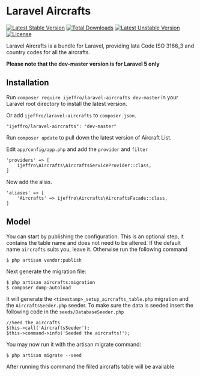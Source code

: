 # Laravel Aircrafts

[![Latest Stable Version](https://poser.pugx.org/ijeffro/laravel-aircrafts/v/stable)](https://packagist.org/packages/ijeffro/laravel-aircrafts)
[![Total Downloads](https://poser.pugx.org/ijeffro/laravel-aircrafts/downloads)](https://packagist.org/packages/ijeffro/laravel-aircrafts)
[![Latest Unstable Version](https://poser.pugx.org/ijeffro/laravel-aircrafts/v/unstable)](https://packagist.org/packages/ijeffro/laravel-aircrafts)
[![License](https://poser.pugx.org/ijeffro/laravel-aircrafts/license)](https://packagist.org/packages/ijeffro/laravel-aircrafts)

Laravel Aircrafts is a bundle for Laravel, providing Iata Code ISO 3166_3 and country codes for all the aircrafts.

**Please note that the dev-master version is for Laravel 5 only**

## Installation

Run `composer require ijeffro/laravel-aircrafts dev-master` in your Laravel root directory to install the latest version.

Or add `ijeffro/laravel-aircrafts` to `composer.json`.

    "ijeffro/laravel-aircrafts": "dev-master"

Run `composer update` to pull down the latest version of Aircraft List.

Edit `app/config/app.php` and add the `provider` and `filter`

    'providers' => [
        ijeffro\Aircrafts\AircraftsServiceProvider::class,
    ]

Now add the alias.

    'aliases' => [
        'Aircrafts' => ijeffro\Aircrafts\AircraftsFacade::class,
    ]


## Model

You can start by publishing the configuration. This is an optional step, it contains the table name and does not need to be altered. If the default name `aircrafts` suits you, leave it. Otherwise run the following command

    $ php artisan vendor:publish

Next generate the migration file:

    $ php artisan aircrafts:migration
    $ composer dump-autoload

It will generate the `<timestamp>_setup_aircrafts_table.php` migration and the `AircraftsSeeder.php` seeder. To make sure the data is seeded insert the following code in the `seeds/DatabaseSeeder.php`

    //Seed the aircrafts
    $this->call('AircraftsSeeder');
    $this->command->info('Seeded the aircrafts!');

You may now run it with the artisan migrate command:

    $ php artisan migrate --seed

After running this command the filled aircrafts table will be available
